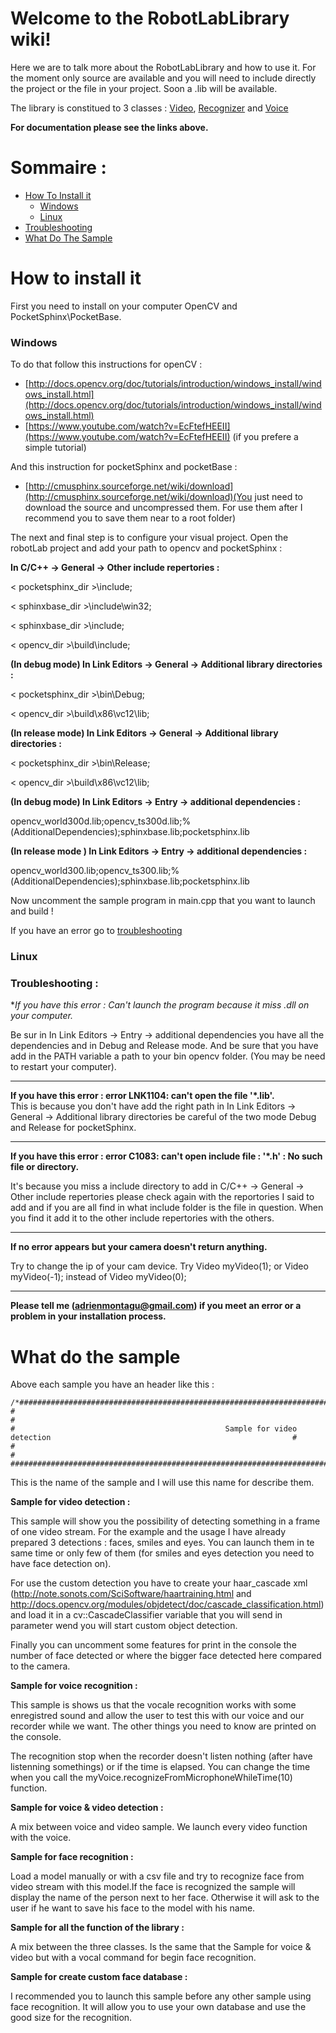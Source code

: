 

# Welcome to the RobotLabLibrary wiki!

Here we are to talk more about the RobotLabLibrary and how to use it. For the moment only source are available and you will need to include directly the project or the file in your project. Soon a .lib will be available.

The library is constitued to 3 classes : [Video](https://github.com/AMontagu/RobotLabLibrary/wiki/Video), [Recognizer](https://github.com/AMontagu/RobotLabLibrary/wiki/Voice) and [Voice](https://github.com/AMontagu/RobotLabLibrary/wiki/Recognizer)

**For documentation please see the links above.**

# Sommaire : 

* [How To Install it](#how-to-install-it)
    * [Windows](#windows)
    * [Linux](#linux)
* [Troubleshooting](#troubleshooting)
* [What Do The Sample](#what-do-the-sample)


# How to install it

First you need to install on your computer OpenCV and PocketSphinx\PocketBase.   

### Windows
To do that follow this instructions for openCV : 


* [http://docs.opencv.org/doc/tutorials/introduction/windows_install/windows_install.html](http://docs.opencv.org/doc/tutorials/introduction/windows_install/windows_install.html)
* [https://www.youtube.com/watch?v=EcFtefHEEII](https://www.youtube.com/watch?v=EcFtefHEEII) (if you prefere a simple tutorial)

And this instruction for pocketSphinx and pocketBase : 

* [http://cmusphinx.sourceforge.net/wiki/download](http://cmusphinx.sourceforge.net/wiki/download)(You just need to download the source and uncompressed them. For use them after I recommend you to save them near to a root folder)

The next and final step is to configure your visual project.
Open the robotLab project and add your path to opencv and pocketSphinx : 


**In C/C++ -> General -> Other include repertories :**

< pocketsphinx_dir >\include;

< sphinxbase_dir >\include\win32;

< sphinxbase_dir >\include;

< opencv_dir >\build\include;



**(In debug mode) In Link Editors -> General -> Additional library directories :**

< pocketsphinx_dir >\bin\Debug;

< opencv_dir >\build\x86\vc12\lib;



**(In release mode) In Link Editors -> General -> Additional library directories :**

< pocketsphinx_dir >\bin\Release;

< opencv_dir >\build\x86\vc12\lib;



**(In debug mode) In Link Editors -> Entry -> additional dependencies :**

opencv_world300d.lib;opencv_ts300d.lib;%(AdditionalDependencies);sphinxbase.lib;pocketsphinx.lib



**(In release mode ) In Link Editors -> Entry -> additional dependencies :**

opencv_world300.lib;opencv_ts300.lib;%(AdditionalDependencies);sphinxbase.lib;pocketsphinx.lib



Now uncomment the sample program in main.cpp that you want to launch and build !

If you have an error go to [troubleshooting](https://github.com/AMontagu/RobotLabLibrary/wiki/Home#troubleshooting) 

### Linux 


### Troubleshooting : 

**If you have this error : Can't launch the program because it miss *.dll on your computer.**

Be sur in In Link Editors -> Entry -> additional dependencies you have all the dependencies and in Debug and Release mode. And be sure that you have add in the PATH variable a path to your bin opencv folder. (You may be need to restart your computer). 

--------------------------------------------

**If you have this error : error LNK1104: can't open the file '*.lib'.**   	
This is because you don't have add the right path in In Link Editors -> General -> Additional library directories be careful of the two mode Debug and Release for pocketSphinx.

-------------------------------------------

**If you have this error : error C1083: can't open include file : '*.h' : No such file or directory.**

It's because you miss a include directory to add in C/C++ -> General -> Other include repertories please check again with the reportories I said to add and if you are all find in what include folder is the file in question. When you find it add it to the other include repertories with the others.


-----------------------------------------

**If no error appears but your camera doesn't return anything.**

Try to change the ip of your cam device. Try Video myVideo(1); or Video myVideo(-1); instead of Video myVideo(0);


-----------------------------------------

**Please tell me (adrienmontagu@gmail.com) if you meet an error or a problem in your installation process.**



# What do the sample

Above each sample you have an header like this : 

	/*###############################################################################################################################
	#																																#
	#												Sample for video detection  													#
	#																																#
	#################################################################################################################################*/

This is the name of the sample and I will use this name for describe them.


**Sample for video detection :**

This sample will show you the possibility of detecting something in a frame of one video stream. For the example and the usage I have already prepared 3 detections : faces, smiles and eyes. You can launch them in te same time or only few of them (for smiles and eyes detection you need to have face detection on).

For use the custom detection you have to create your haar_cascade xml (http://note.sonots.com/SciSoftware/haartraining.html and http://docs.opencv.org/modules/objdetect/doc/cascade_classification.html) and load it in a cv::CascadeClassifier variable that you will send in parameter wend you will start custom object detection.

Finally you can uncomment some features for print in the console the number of face detected or where the bigger face detected here compared to the camera.



**Sample for voice recognition :** 

This sample is shows us that the vocale recognition works with some enregistred sound and allow the user to test this with our voice and our recorder while we want. The other things you need to know are printed on the console.

The recognition stop when the recorder doesn't listen nothing (after have listenning somethings) or if the time is elapsed. You can change the time when you call the myVoice.recognizeFromMicrophoneWhileTime(10) function.


**Sample for voice & video detection :** 

A mix between voice and video sample. We launch every video function with the voice. 

**Sample for face recognition :**

Load a model manually or with a csv file and try to recognize face from video stream with this model.If the face is recognized the sample will display the name of the person next to her face. Otherwise it will ask to the user if he want to save his face to the model with his name.


**Sample for all the function of the library :**

A mix between the three classes. Is the same that the Sample for voice & video but with a vocal command for begin face recognition.

**Sample for create custom face database :**

I recommended you to launch this sample before any other sample using face recognition. It will allow you to use your own database and use the good size for the recognition. 







